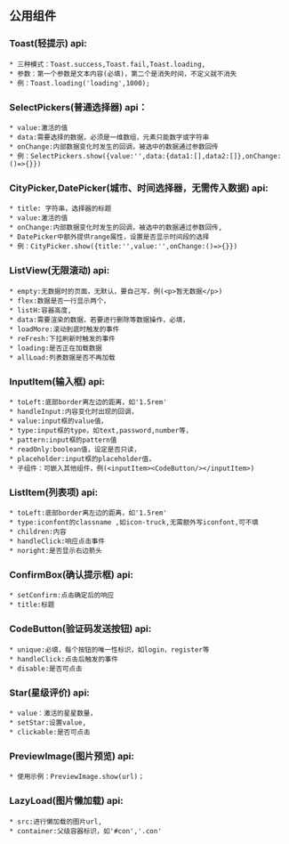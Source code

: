 ## 公用组件
### Toast(轻提示) api:
    * 三种模式：Toast.success,Toast.fail,Toast.loading,
    * 参数：第一个参数是文本内容(必填)，第二个是消失时间，不定义就不消失
    * 例：Toast.loading('loading',1000);

### SelectPickers(普通选择器) api：
    * value:激活的值
    * data:需要选择的数据，必须是一维数组，元素只能数字或字符串
    * onChange:内部数据变化时发生的回调，被选中的数据通过参数回传
    * 例：SelectPickers.show({value:'',data:{data1:[],data2:[]},onChange:()=>{}})

### CityPicker,DatePicker(城市、时间选择器，无需传入数据) api:
    * title: 字符串，选择器的标题
    * value:激活的值
    * onChange:内部数据变化时发生的回调，被选中的数据通过参数回传,
    * DatePicker中额外提供range属性，设置是否显示时间段的选择
    * 例：CityPicker.show({title:'',value:'',onChange:()=>{}})

### ListView(无限滚动) api:
    * empty:无数据时的页面，无默认，要自己写，例(<p>暂无数据</p>)
    * flex:数据是否一行显示两个，
    * listH:容器高度,
    * data:需要渲染的数据，若要进行删除等数据操作，必填，
    * loadMore:滚动到底时触发的事件
    * reFresh:下拉刷新时触发的事件
    * loading:是否正在加载数据
    * allLoad:列表数据是否不再加载

### InputItem(输入框) api:
    * toLeft:底部border离左边的距离，如'1.5rem'
    * handleInput:内容变化时出现的回调，
    * value:input框的value值，
    * type:input框的type，如text,password,number等，
    * pattern:input框的pattern值
    * readOnly:boolean值，设定是否只读，
    * placeholder:input框的placeholder值，
    * 子组件：可嵌入其他组件，例(<inputItem><CodeButton/></inputItem>)

### ListItem(列表项) api:
    * toLeft:底部border离左边的距离，如'1.5rem'
    * type:iconfont的classname ,如icon-truck,无需额外写iconfont,可不填
    * children:内容
    * handleClick:响应点击事件
    * noright:是否显示右边箭头

### ConfirmBox(确认提示框) api:
    * setConfirm:点击确定后的响应
    * title:标题

### CodeButton(验证码发送按钮) api:
    * unique:必填，每个按钮的唯一性标识，如login，register等
    * handleClick:点击后触发的事件
    * disable:是否可点击

### Star(星级评价) api:
    * value：激活的星星数量，
    * setStar:设置value,
    * clickable:是否可点击

### PreviewImage(图片预览) api:
    * 使用示例：PreviewImage.show(url)；

### LazyLoad(图片懒加载) api:
    * src:进行懒加载的图片url,
    * container:父级容器标识，如'#con','.con'